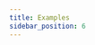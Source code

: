 ```yaml
---
title: Examples
sidebar_position: 6
---
```


<head>
  <link rel="canonical" href="https://main--longhornio-docusaurus.netlify.app/index"/>
</head>
